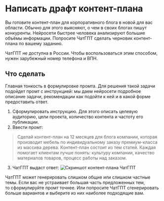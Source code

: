 # Написать драфт контент-плана

Вы готовите контент-план для корпоративного блога в новой для вас области. Обычно для этого выясняют, о чем в своих блогах пишут конкуренты. Нейросети быстрее человека анализируют большие объёмы информации. Попросите ЧатГПТ сделать черновик контент-плана по вашему заданию. 

ЧатГПТ не доступна в России. Чтобы воспользоваться этим способом, нужен зарубежный номер телефона и ВПН.

## Что сделать
Главная тонкость в формулировке промта. Для решения такой задачи подойдет промт с инструкцией: мы даем нейросети подробное описание задачи, рекомендации как подойти к ней и в какой форме предоставить ответ. 

1. Сформулировать инструкцию. Для этого описать целевую аудиторию, цели проекта, количество контента и частоту его публикации. 
2. Ввести промт: 
> Сделай контент-план на 12 месяцев для блога компании, которая производит мебель по индивидуальному заказу премиум-класса из массива дерева. Контент-план состоит из тем статей. Каждая помогает клиентам лучше понять: культуру компании, качество материалов товаров, процесс работы над заказом. 
3. ЧатГПТ выдаст ответ: ![Скриншот контент-плана ЧатГПТ](https://raw.githubusercontent.com/grdv/openprompting/main/images/%D1%80%D0%B5%D1%86%D0%B5%D0%BF%D1%82%20%E2%80%94%20%D1%81%D0%BE%D1%81%D1%82%D0%B0%D0%B2%D0%B8%D1%82%D1%8C%20%D0%BA%D0%BE%D0%BD%D1%82%D0%B5%D0%BD%D1%82-%D0%BF%D0%BB%D0%B0%D0%BD.webp) 

ЧатГПТ может генерировать слишком общие или слишком частные темы. Если вас не устраивает большая часть предложенных тем, то сформулируйте промт точнее. Или попросите ЧатГПТ сгенерировать больше вариантов и выберите из них наиболее подходящие вам.
